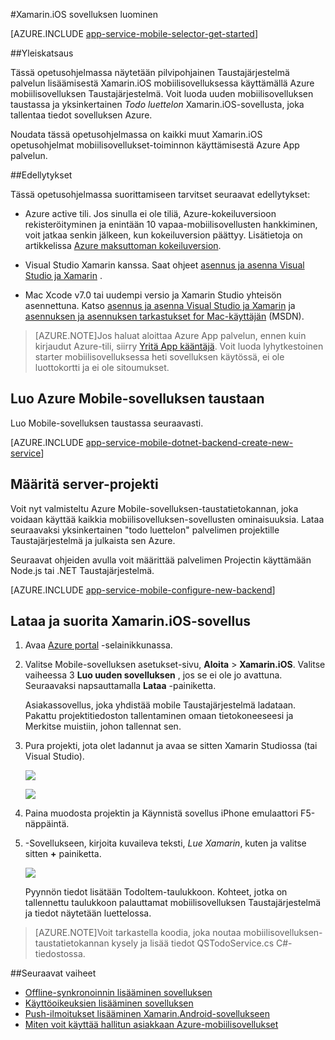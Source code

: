 <properties
    pageTitle="Aloita Azure palvelun mobiilisovellukset Xamarin.iOS sovellusten | Microsoft Azure"
    description="Katso tämä opetusohjelma, Aloita Mobile-sovellusten käyttämisestä Xamarin.iOS kehittämiseen."
    services="app-service\mobile"
    documentationCenter="xamarin"
    authors="adrianhall"
    manager="dwrede"
    editor=""/>

<tags
    ms.service="app-service-mobile"
    ms.workload="na"
    ms.tgt_pltfrm="mobile-xamarin-ios"
    ms.devlang="dotnet"
    ms.topic="hero-article"
    ms.date="10/01/2016"
    ms.author="adrianha"/>


#<a name="create-a-xamarinios-app"></a>Xamarin.iOS sovelluksen luominen

[AZURE.INCLUDE [app-service-mobile-selector-get-started](../../includes/app-service-mobile-selector-get-started.md)]

##<a name="overview"></a>Yleiskatsaus

Tässä opetusohjelmassa näytetään pilvipohjainen Taustajärjestelmä palvelun lisäämisestä Xamarin.iOS mobiilisovelluksessa käyttämällä Azure mobiilisovelluksen Taustajärjestelmä.  Voit luoda uuden mobiilisovelluksen taustassa ja yksinkertainen _Todo luettelon_ Xamarin.iOS-sovellusta, joka tallentaa tiedot sovelluksen Azure.

Noudata tässä opetusohjelmassa on kaikki muut Xamarin.iOS opetusohjelmat mobiilisovellukset-toiminnon käyttämisestä Azure App palvelun.

##<a name="prerequisites"></a>Edellytykset

Tässä opetusohjelmassa suorittamiseen tarvitset seuraavat edellytykset:

* Azure active tili. Jos sinulla ei ole tiliä, Azure-kokeiluversioon rekisteröityminen ja enintään 10 vapaa-mobiilisovellusten hankkiminen, voit jatkaa senkin jälkeen, kun kokeiluversion päättyy. Lisätietoja on artikkelissa [Azure maksuttoman kokeiluversion](https://azure.microsoft.com/pricing/free-trial/).

* Visual Studio Xamarin kanssa. Saat ohjeet [asennus ja asenna Visual Studio ja Xamarin](https://msdn.microsoft.com/library/mt613162.aspx) .

* Mac Xcode v7.0 tai uudempi versio ja Xamarin Studio yhteisön asennettuna. Katso [asennus ja asenna Visual Studio ja Xamarin](https://msdn.microsoft.com/library/mt613162.aspx) ja [asennuksen ja asennuksen tarkastukset for Mac-käyttäjän](https://msdn.microsoft.com/library/mt488770.aspx) (MSDN).

>[AZURE.NOTE]Jos haluat aloittaa Azure App palvelun, ennen kuin kirjaudut Azure-tili, siirry [Yritä App kääntäjä](https://tryappservice.azure.com/?appServiceName=mobile). Voit luoda lyhytkestoinen starter mobiilisovelluksessa heti sovelluksen käytössä, ei ole luottokortti ja ei ole sitoumukset.

## <a name="create-an-azure-mobile-app-backend"></a>Luo Azure Mobile-sovelluksen taustaan

Luo Mobile-sovelluksen taustassa seuraavasti.

[AZURE.INCLUDE [app-service-mobile-dotnet-backend-create-new-service](../../includes/app-service-mobile-dotnet-backend-create-new-service.md)]

## <a name="configure-the-server-project"></a>Määritä server-projekti

Voit nyt valmisteltu Azure Mobile-sovelluksen-taustatietokannan, joka voidaan käyttää kaikkia mobiilisovelluksen-sovellusten ominaisuuksia. Lataa seuraavaksi yksinkertainen "todo luettelon" palvelimen projektille Taustajärjestelmä ja julkaista sen Azure.

Seuraavat ohjeiden avulla voit määrittää palvelimen Projectin käyttämään Node.js tai .NET Taustajärjestelmä.

[AZURE.INCLUDE [app-service-mobile-configure-new-backend](../../includes/app-service-mobile-configure-new-backend.md)]

## <a name="download-and-run-the-xamarinios-app"></a>Lataa ja suorita Xamarin.iOS-sovellus

1. Avaa [Azure portal] -selainikkunassa.

2. Valitse Mobile-sovelluksen asetukset-sivu, **Aloita** > **Xamarin.iOS**. Valitse vaiheessa 3 **Luo uuden sovelluksen** , jos se ei ole jo avattuna.  Seuraavaksi napsauttamalla **Lataa** -painiketta.

    Asiakassovellus, joka yhdistää mobile Taustajärjestelmä ladataan. Pakattu projektitiedoston tallentaminen omaan tietokoneeseesi ja Merkitse muistiin, johon tallennat sen.

3. Pura projekti, jota olet ladannut ja avaa se sitten Xamarin Studiossa (tai Visual Studio).

    ![][9]

    ![][8]

4. Paina muodosta projektin ja Käynnistä sovellus iPhone emulaattori F5-näppäintä.

5. -Sovellukseen, kirjoita kuvaileva teksti, _Lue Xamarin_, kuten ja valitse sitten **+** painiketta.

    ![][10]

    Pyynnön tiedot lisätään TodoItem-taulukkoon. Kohteet, jotka on tallennettu taulukkoon palauttamat mobiilisovelluksen Taustajärjestelmä ja tiedot näytetään luettelossa.

>[AZURE.NOTE]Voit tarkastella koodia, joka noutaa mobiilisovelluksen-taustatietokannan kysely ja lisää tiedot QSTodoService.cs C#-tiedostossa.

##<a name="next-steps"></a>Seuraavat vaiheet

* [Offline-synkronoinnin lisääminen sovelluksen](app-service-mobile-xamarin-ios-get-started-offline-data.md)
* [Käyttöoikeuksien lisääminen sovelluksen](app-service-mobile-xamarin-ios-get-started-users.md)
* [Push-ilmoitukset lisääminen Xamarin.Android-sovellukseen](app-service-mobile-xamarin-ios-get-started-push.md)
* [Miten voit käyttää hallitun asiakkaan Azure-mobiilisovellukset](app-service-mobile-dotnet-how-to-use-client-library.md)

<!-- Anchors. -->
[Getting started with mobile app backends]:#getting-started
[Create a new mobile app backend]:#create-new-service
[Next Steps]:#next-steps

<!-- Images. -->
[6]: ./media/app-service-mobile-xamarin-ios-get-started/xamarin-ios-quickstart.png
[8]: ./media/app-service-mobile-xamarin-ios-get-started/mobile-xamarin-project-ios-vs.png
[9]: ./media/app-service-mobile-xamarin-ios-get-started/mobile-xamarin-project-ios-xs.png
[10]: ./media/app-service-mobile-xamarin-ios-get-started/mobile-quickstart-startup-ios.png

<!-- URLs. -->
[Azure portal]: https://portal.azure.com/

